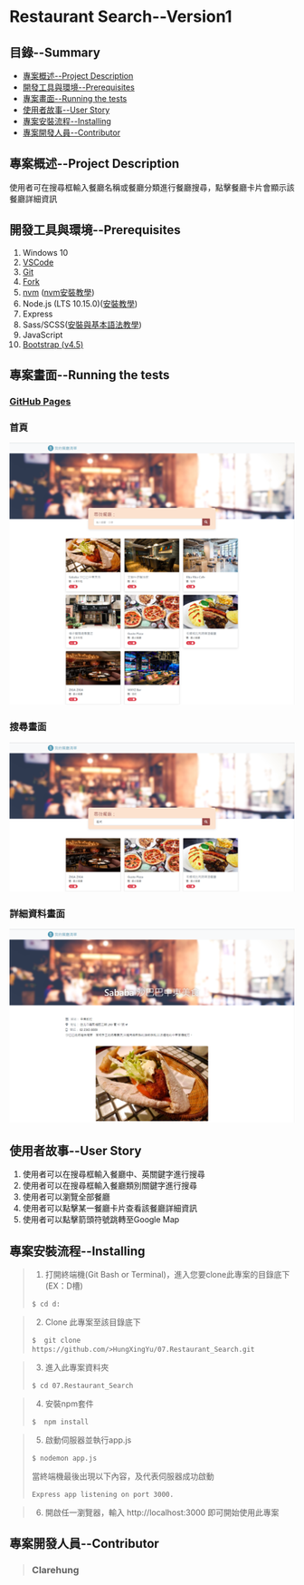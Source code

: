 # Restaurant Search--Version1

## 目錄--Summary

* [專案概述--Project Description](#1)
* [開發工具與環境--Prerequisites](#2)
* [專案畫面--Running the tests](#3)
* [使用者故事--User Story](#4)
* [專案安裝流程--Installing](#5)
* [專案開發人員--Contributor](#6)


<h2 id="1"> 專案概述--Project Description</h2>

使用者可在搜尋框輸入餐廳名稱或餐廳分類進行餐廳搜尋，點擊餐廳卡片會顯示該餐廳詳細資訊

<h2 id="2"> 開發工具與環境--Prerequisites</h2>

1. Windows 10
2. [VSCode](https://code.visualstudio.com/download)
3. [Git](https://git-scm.com/)
4. [Fork](https://git-fork.com//)
5. [nvm](https://github.com/coreybutler/nvm-windows/releases) ([nvm安裝教學](https://www.onejar99.com/nvm-install-for-windows/))
6. Node.js (LTS 10.15.0)([安裝教學](https://www.onejar99.com/nvm-install-for-windows/))
7. Express 
8. Sass/SCSS([安裝與基本語法教學](https://tw.alphacamp.co/blog/css-preprocessor-sass-scss))
9. JavaScript
10. [Bootstrap (v4.5)](https://getbootstrap.com/docs/4.5/getting-started/introduction/)

<h2 id="3"> 專案畫面--Running the tests</h2>

### [GitHub Pages](https://hungxingyu.github.io/07.Restaurant_Search/)

### 首頁
![homePage](/public/img/homePage.png)

### 搜尋畫面
![searchPage](/public/img/searchPage.png)

### 詳細資料畫面
![showPage](/public/img/showPage.png)

<h2 id="4"> 使用者故事--User Story</h2>

1. 使用者可以在搜尋框輸入餐廳中、英關鍵字進行搜尋
2. 使用者可以在搜尋框輸入餐廳類別關鍵字進行搜尋
3. 使用者可以瀏覽全部餐廳
4. 使用者可以點擊某一餐廳卡片查看該餐廳詳細資訊
5. 使用者可以點擊箭頭符號跳轉至Google Map

<h2 id="5">專案安裝流程--Installing</h2>

>1. 打開終端機(Git Bash or Terminal)，進入您要clone此專案的目錄底下(EX：D槽)
>```
>$ cd d:
>```

>2. Clone 此專案至該目錄底下
>```
>$  git clone https://github.com/>HungXingYu/07.Restaurant_Search.git
>```

>3. 進入此專案資料夾
>```
>$ cd 07.Restaurant_Search
>```

>4. 安裝npm套件
>```
>$  npm install
>```

>5. 啟動伺服器並執行app.js
>```
>$ nodemon app.js
>```
>當終端機最後出現以下內容，及代表伺服器成功啟動
>```
>Express app listening on port 3000.
>```

>6. 開啟任一瀏覽器，輸入 http://localhost:3000 即可開始使用此專案

<h2 id="6">專案開發人員--Contributor</h2>

> ### Clarehung